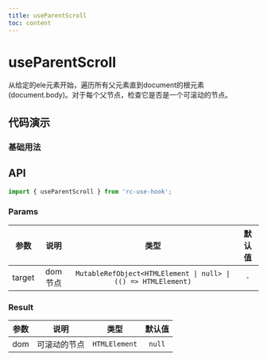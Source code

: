 ```yaml
---
title: useParentScroll
toc: content
---
```


# useParentScroll

从给定的ele元素开始，遍历所有父元素直到document的根元素(document.body)。对于每个父节点，检查它是否是一个可滚动的节点。

## 代码演示

### 基础用法

<code src="./demos/Demo1.tsx" ></code>

## API

```ts
import { useParentScroll } from 'rc-use-hook';
```

### Params

|  参数  |  说明   |                              类型                              | 默认值 |
| :----: | :-----: | :------------------------------------------------------------: | :----: |
| target | dom节点 | `MutableRefObject<HTMLElement \| null> \| (() => HTMLElement)` |  `-`   |

### Result

| 参数 |     说明     |     类型      | 默认值 |
| :--: | :----------: | :-----------: | :----: |
| dom  | 可滚动的节点 | `HTMLElement` | `null` |
